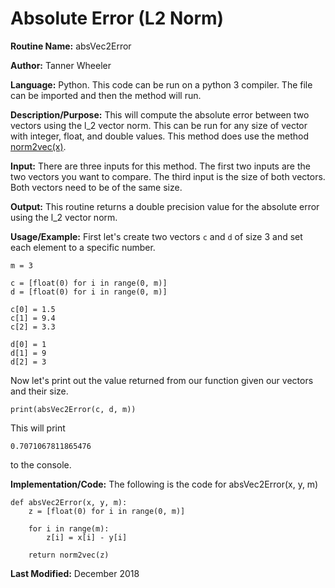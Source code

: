 # Absolute Error (L2 Norm)

**Routine Name:** absVec2Error

**Author:** Tanner Wheeler

**Language:** Python. This code can be run on a python 3 compiler. The file can be imported and then the method will run.

**Description/Purpose:** This will compute the absolute error between two vectors using the l_2 vector norm.  This can be run for any size of vector with integer, float, and double values.  This method does use the method [norm2vec(x)](https://tannerwheeler.github.io/math4610/softwareManual/hw3/l2norm).

**Input:** There are three inputs for this method. The first two inputs are the two vectors you want to compare.  The third input is the size of both vectors.  Both vectors need to be of the same size.

**Output:** This routine returns a double precision value for the absolute error using the l_2 vector norm.

**Usage/Example:**
First let's create two vectors `c` and `d` of size 3 and set each element to a specific number.
```
m = 3

c = [float(0) for i in range(0, m)]
d = [float(0) for i in range(0, m)]

c[0] = 1.5
c[1] = 9.4
c[2] = 3.3

d[0] = 1
d[1] = 9
d[2] = 3
```
Now let's print out the value returned from our function given our vectors and their size.
```
print(absVec2Error(c, d, m))
```
This will print
```
0.7071067811865476
```
to the console.


**Implementation/Code:** The following is the code for absVec2Error(x, y, m)
```
def absVec2Error(x, y, m):
    z = [float(0) for i in range(0, m)]
    
    for i in range(m):
        z[i] = x[i] - y[i]
    
    return norm2vec(z)
```

**Last Modified:** December 2018
